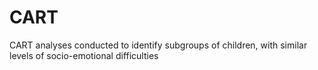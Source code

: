 # CART
 CART analyses conducted to identify subgroups of children, with similar levels of socio-emotional difficulties
